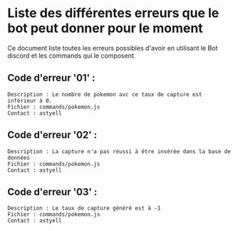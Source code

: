 # Liste des différentes erreurs que le bot peut donner pour le moment

Ce document liste toutes les erreurs possibles d'avoir en utilisant le Bot discord et les commands qui le composent.

## Code d'erreur '01' :

	Description : Le nombre de pokemon avc ce taux de capture est inférieur à 0. 
	Fichier : commands/pokemon.js
	Contact : astyell


## Code d'erreur '02' :

	Description : La capture n'a pas réussi à être insérée dans la base de données
	Fichier : commands/pokemon.js
	Contact : astyell


## Code d'erreur '03' :

	Description : Le taux de capture généré est à -1
	Fichier : commands/pokemon.js
	Contact : astyell